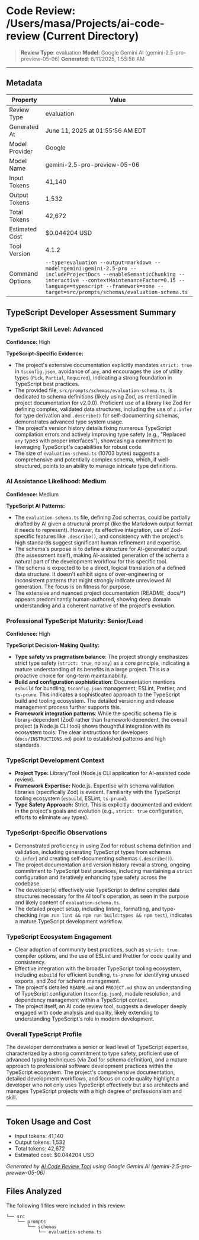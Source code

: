 # Code Review: /Users/masa/Projects/ai-code-review (Current Directory)

> **Review Type**: evaluation
> **Model**: Google Gemini AI (gemini-2.5-pro-preview-05-06)
> **Generated**: 6/11/2025, 1:55:56 AM

---

## Metadata
| Property | Value |
|----------|-------|
| Review Type | evaluation |
| Generated At | June 11, 2025 at 01:55:56 AM EDT |
| Model Provider | Google |
| Model Name | gemini-2.5-pro-preview-05-06 |
| Input Tokens | 41,140 |
| Output Tokens | 1,532 |
| Total Tokens | 42,672 |
| Estimated Cost | $0.044204 USD |
| Tool Version | 4.1.2 |
| Command Options | `--type=evaluation --output=markdown --model=gemini:gemini-2.5-pro --includeProjectDocs --enableSemanticChunking --interactive --contextMaintenanceFactor=0.15 --language=typescript --framework=none --target=src/prompts/schemas/evaluation-schema.ts` |


## TypeScript Developer Assessment Summary

### TypeScript Skill Level: Advanced
**Confidence:** High

**TypeScript-Specific Evidence:**
-   The project's extensive documentation explicitly mandates `strict: true` in `tsconfig.json`, avoidance of `any`, and encourages the use of utility types (`Pick`, `Partial`, `Required`), indicating a strong foundation in TypeScript best practices.
-   The provided file, `src/prompts/schemas/evaluation-schema.ts`, is dedicated to schema definitions (likely using Zod, as mentioned in project documentation for v2.0.0). Proficient use of a library like Zod for defining complex, validated data structures, including the use of `z.infer` for type derivation and `.describe()` for self-documenting schemas, demonstrates advanced type system usage.
-   The project's version history details fixing numerous TypeScript compilation errors and actively improving type safety (e.g., "Replaced `any` types with proper interfaces"), showcasing a commitment to leveraging TypeScript's capabilities for robust code.
-   The size of `evaluation-schema.ts` (10703 bytes) suggests a comprehensive and potentially complex schema, which, if well-structured, points to an ability to manage intricate type definitions.

### AI Assistance Likelihood: Medium
**Confidence:** Medium

**TypeScript AI Patterns:**
-   The `evaluation-schema.ts` file, defining Zod schemas, could be partially drafted by AI given a structural prompt (like the Markdown output format it needs to represent). However, its effective integration, use of Zod-specific features like `.describe()`, and consistency with the project's high standards suggest significant human refinement and expertise.
-   The schema's purpose is to define a structure for AI-generated output (the assessment itself), making AI-assisted generation of the schema a natural part of the development workflow for this specific tool.
-   The schema is expected to be a direct, logical translation of a defined data structure. It doesn't exhibit signs of over-engineering or inconsistent patterns that might strongly indicate unreviewed AI generation. The focus is on fitness for purpose.
-   The extensive and nuanced project documentation (README, docs/*) appears predominantly human-authored, showing deep domain understanding and a coherent narrative of the project's evolution.

### Professional TypeScript Maturity: Senior/Lead
**Confidence:** High

**TypeScript Decision-Making Quality:**
-   **Type safety vs pragmatism balance**: The project strongly emphasizes strict type safety (`strict: true`, no `any`) as a core principle, indicating a mature understanding of its benefits in a large project. This is a proactive choice for long-term maintainability.
-   **Build and configuration sophistication**: Documentation mentions `esbuild` for bundling, `tsconfig.json` management, ESLint, Prettier, and `ts-prune`. This indicates a sophisticated approach to the TypeScript build and tooling ecosystem. The detailed versioning and release management process further supports this.
-   **Framework integration patterns**: While the specific schema file is library-dependent (Zod) rather than framework-dependent, the overall project (a Node.js CLI tool) shows thoughtful integration with its ecosystem tools. The clear instructions for developers (`docs/INSTRUCTIONS.md`) point to established patterns and high standards.

### TypeScript Development Context
-   **Project Type:** Library/Tool (Node.js CLI application for AI-assisted code review).
-   **Framework Expertise:** Node.js. Expertise with schema validation libraries (specifically Zod) is evident. Familiarity with the TypeScript tooling ecosystem (`esbuild`, ESLint, `ts-prune`).
-   **Type Safety Approach:** Strict. This is explicitly documented and evident in the project's goals and evolution (e.g., `strict: true` configuration, efforts to eliminate `any` types).

### TypeScript-Specific Observations
-   Demonstrated proficiency in using Zod for robust schema definition and validation, including generating TypeScript types from schemas (`z.infer`) and creating self-documenting schemas (`.describe()`).
-   The project documentation and version history reveal a strong, ongoing commitment to TypeScript best practices, including maintaining a `strict` configuration and iteratively enhancing type safety across the codebase.
-   The developer(s) effectively use TypeScript to define complex data structures necessary for the AI tool's operation, as seen in the purpose and likely content of `evaluation-schema.ts`.
-   The detailed project setup, including linting, formatting, and type-checking (`npm run lint && npm run build:types && npm test`), indicates a mature TypeScript development workflow.

### TypeScript Ecosystem Engagement
-   Clear adoption of community best practices, such as `strict: true` compiler options, and the use of ESLint and Prettier for code quality and consistency.
-   Effective integration with the broader TypeScript tooling ecosystem, including `esbuild` for efficient bundling, `ts-prune` for identifying unused exports, and Zod for schema management.
-   The project's detailed `README.md` and `PROJECT.md` show an understanding of TypeScript configuration (`tsconfig.json`), module resolution, and dependency management within a TypeScript context.
-   The project itself, an AI code review tool, suggests a developer deeply engaged with code analysis and quality, likely extending to understanding TypeScript's role in modern development.

### Overall TypeScript Profile
The developer demonstrates a senior or lead level of TypeScript expertise, characterized by a strong commitment to type safety, proficient use of advanced typing techniques (via Zod for schema definition), and a mature approach to professional software development practices within the TypeScript ecosystem. The project's comprehensive documentation, detailed development workflows, and focus on code quality highlight a developer who not only uses TypeScript effectively but also architects and manages TypeScript projects with a high degree of professionalism and skill.

---

## Token Usage and Cost
- Input tokens: 41,140
- Output tokens: 1,532
- Total tokens: 42,672
- Estimated cost: $0.044204 USD

*Generated by [AI Code Review Tool](https://www.npmjs.com/package/@bobmatnyc/ai-code-review) using Google Gemini AI (gemini-2.5-pro-preview-05-06)*
## Files Analyzed

The following 1 files were included in this review:

```
└── src
    └── prompts
        └── schemas
            └── evaluation-schema.ts
```

